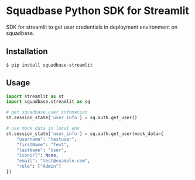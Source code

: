 # Squadbase Python SDK for Streamlit

SDK for streamlit to get user credentials in deployment environment on squadbase.

## Installation

```shell
$ pip install squadbase-streamlit
```

## Usage

```python
import streamlit as st
import squadbase.streamlit as sq

# get squadbase user infomation
st.session_state['user_info'] = sq.auth.get_user()

# use mock data in local env
st.session_state['user_info'] = sq.auth.get_user(mock_data={
    "username": "testuser",
    "firstName": "Test",
    "lastName": "User",
    "iconUrl": None,
    "email": "test@example.com",
    "role": ["Admin"]
})
```

